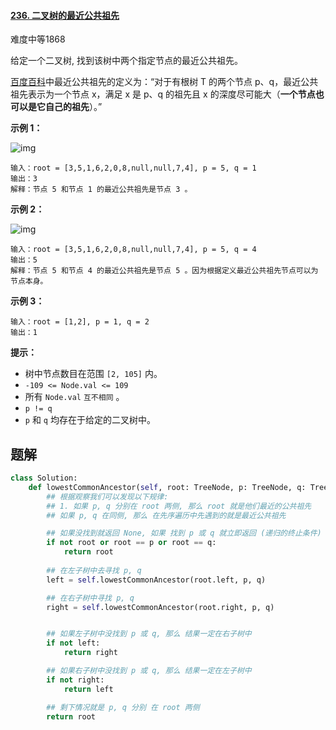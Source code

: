 #### [236. 二叉树的最近公共祖先](https://leetcode.cn/problems/lowest-common-ancestor-of-a-binary-tree/)

难度中等1868

给定一个二叉树, 找到该树中两个指定节点的最近公共祖先。

[百度百科](https://baike.baidu.com/item/最近公共祖先/8918834?fr=aladdin)中最近公共祖先的定义为：“对于有根树 T 的两个节点 p、q，最近公共祖先表示为一个节点 x，满足 x 是 p、q 的祖先且 x 的深度尽可能大（**一个节点也可以是它自己的祖先**）。”

 

**示例 1：**

![img](https://assets.leetcode.com/uploads/2018/12/14/binarytree.png)

```
输入：root = [3,5,1,6,2,0,8,null,null,7,4], p = 5, q = 1
输出：3
解释：节点 5 和节点 1 的最近公共祖先是节点 3 。
```

**示例 2：**

![img](https://assets.leetcode.com/uploads/2018/12/14/binarytree.png)

```
输入：root = [3,5,1,6,2,0,8,null,null,7,4], p = 5, q = 4
输出：5
解释：节点 5 和节点 4 的最近公共祖先是节点 5 。因为根据定义最近公共祖先节点可以为节点本身。
```

**示例 3：**

```
输入：root = [1,2], p = 1, q = 2
输出：1
```

 

**提示：**

- 树中节点数目在范围 `[2, 105]` 内。
- `-109 <= Node.val <= 109`
- 所有 `Node.val` `互不相同` 。
- `p != q`
- `p` 和 `q` 均存在于给定的二叉树中。





## 题解

~~~python
class Solution:
    def lowestCommonAncestor(self, root: TreeNode, p: TreeNode, q: TreeNode) -> TreeNode:
        ## 根据观察我们可以发现以下规律:
        ## 1. 如果 p, q 分别在 root 两侧, 那么 root 就是他们最近的公共祖先
        ## 如果 p, q 在同侧, 那么 在先序遍历中先遇到的就是最近公共祖先

        ## 如果没找到就返回 None, 如果 找到 p 或 q 就立即返回 (递归的终止条件)
        if not root or root == p or root == q:
            return root
        
        ## 在左子树中去寻找 p, q
        left = self.lowestCommonAncestor(root.left, p, q)

        ## 在右子树中寻找 p, q
        right = self.lowestCommonAncestor(root.right, p, q)


        ## 如果左子树中没找到 p 或 q, 那么 结果一定在右子树中
        if not left:
            return right

        ## 如果右子树中没找到 p 或 q, 那么 结果一定在左子树中
        if not right:
            return left

        ## 剩下情况就是 p, q 分别 在 root 两侧
        return root
~~~

